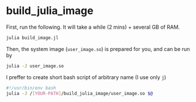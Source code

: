 # build_julia_image

First, run the following. It will take a while (2 mins) + several GB of RAM.
```bash
julia build_image.jl 
```

Then, the system image (`user_image.so`) is prepared for you, and can be run by
```bash
julia -J user_image.so
```

I preffer to create short bash script of arbitrary name (I use only `j`)
```bash
#!/usr/bin/env bash
julia -J /[YOUR-PATH]/build_julia_image/user_image.so $@
```
